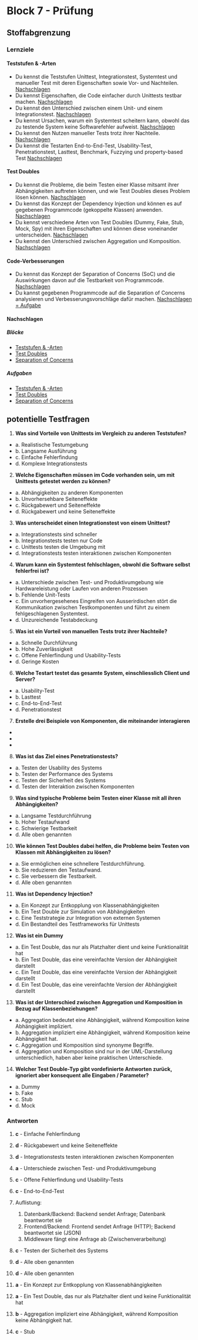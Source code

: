 # Block 7 - Prüfung

## Stoffabgrenzung

### Lernziele

#### Teststufen & -Arten

- Du kennst die Teststufen Unittest, Integrationstest, Systemtest und manueller Test mit deren Eigenschaften sowie Vor- und Nachteilen. [Nachschlagen](./B4.md#unit-test)
- Du kennst Eigenschaften, die Code einfacher durch Unittests testbar machen. [Nachschlagen](./B4.md#eigenschaften-muss-code-haben-um-mit-unittests-getestet-werden-zu-können)
- Du kennst den Unterschied zwischen einem Unit- und einem Integrationstest. [Nachschlagen](./B4.md#was-ist-der-unterschied-zwischen-einem-unit--und-einem-integrationstest)
- Du kennst Ursachen, warum ein Systemtest scheitern kann, obwohl das zu testende System keine Softwarefehler aufweist. [Nachschlagen](./B4.md#was-kann-bei-einem-systemtest-fehlschlagen-selbst-wenn-die-software-selber-fehlerfrei-wäre)
- Du kennst den Nutzen manueller Tests trotz ihrer Nachteile. [Nachschlagen](./B4.md#manuelle-tests)
- Du kennst die Testarten End-to-End-Test, Usability-Test, Penetrationstest, Lasttest, Benchmark, Fuzzying und property-based Test [Nachschlagen](./B4.md#weitere-testarten)

#### Test Doubles

- Du kennst die Probleme, die beim Testen einer Klasse mitsamt ihrer Abhängigkeiten auftreten können, und wie Test Doubles dieses Problem lösen können. [Nachschlagen](./B5.md#testen-mit-abhängigkeiten-ist-redundant)
- Du kennst das Konzept der Dependency Injection und können es auf gegebenen Programmcode (gekoppelte Klassen) anwenden. [Nachschlagen](./B5.md#test-doubles)
- Du kennst verschiedene Arten von Test Doubles (Dummy, Fake, Stub, Mock, Spy) mit ihren Eigenschaften und können diese voneinander unterscheiden. [Nachschlagen](./B5.md#arten-von-test-doubles)
- Du kennst den Unterschied zwischen Aggregation und Komposition. [Nachschlagen](./B5.md#komposition-aggregation)

#### Code-Verbesserungen

- Du kennst das Konzept der Separation of Concerns (SoC) und die Auswirkungen davon auf die Testbarkeit von Programmcode. [Nachschlagen](./B6.md#separation-of-concerns)
- Du kannst gegebenen Programmcode auf die Separation of Concerns analysieren und Verbesserungsvorschläge dafür machen. [Nachschlagen = Aufgabe](../Tasks/SeparationOfConcerns/Aufgaben.md)

#### Nachschlagen

##### Blöcke

- [Teststufen & -Arten](./B4.md)
- [Test Doubles](./B5.md)
- [Separation of Concerns](./B6.md)

##### Aufgaben

- [Teststufen & -Arten](../Tasks/Average/Aufgaben.md)
- [Test Doubles](../Tasks/AverageTestDoubles/Aufgaben.md)
- [Separation of Concerns](../Tasks/SeparationOfConcerns/Aufgaben.md)

## potentielle Testfragen

1. **Was sind Vorteile von Unittests im Vergleich zu anderen Teststufen?**

- a. Realistische Testumgebung
- b. Langsame Ausführung
- c. Einfache Fehlerfindung
- d. Komplexe Integrationstests

2. **Welche Eigenschaften müssen im Code vorhanden sein, um mit Unittests getestet werden zu können?**

- a. Abhängigkeiten zu anderen Komponenten
- b. Unvorhersehbare Seiteneffekte
- c. Rückgabewert und Seiteneffekte
- d. Rückgabewert und keine Seiteneffekte

3. **Was unterscheidet einen Integrationstest von einem Unittest?**

- a. Integrationstests sind schneller
- b. Integrationstests testen nur Code
- c. Unittests testen die Umgebung mit
- d. Integrationstests testen interaktionen zwischen Komponenten

4. **Warum kann ein Systemtest fehlschlagen, obwohl die Software selbst fehlerfrei ist?**

- a. Unterschiede zwischen Test- und Produktivumgebung wie Hardwareleistung oder Laufen von anderen Prozessen
- b. Fehlende Unit-Tests
- c. Ein unvorhergesehenes Eingreifen von Ausserirdischen stört die Kommunikation zwischen Testkomponenten und führt zu einem fehlgeschlagenen Systemtest.
- d. Unzureichende Testabdeckung

5. **Was ist ein Vorteil von manuellen Tests trotz ihrer Nachteile?**

- a. Schnelle Durchführung
- b. Hohe Zuverlässigkeit
- c. Offene Fehlerfindung und Usability-Tests
- d. Geringe Kosten

6. **Welche Testart testet das gesamte System, einschliesslich Client und Server?**

- a. Usability-Test
- b. Lasttest
- c. End-to-End-Test
- d. Penetrationstest

7. **Erstelle drei Beispiele von Komponenten, die miteinander interagieren**

-
-
-

8. **Was ist das Ziel eines Penetrationstests?**

- a. Testen der Usability des Systems
- b. Testen der Performance des Systems
- c. Testen der Sicherheit des Systems
- d. Testen der Interaktion zwischen Komponenten

9. **Was sind typische Probleme beim Testen einer Klasse mit all ihren Abhängigkeiten?**

- a. Langsame Testdurchführung
- b. Hoher Testaufwand
- c. Schwierige Testbarkeit
- d. Alle oben genannten

10. **Wie können Test Doubles dabei helfen, die Probleme beim Testen von Klassen mit Abhängigkeiten zu lösen?**

- a. Sie ermöglichen eine schnellere Testdurchführung.
- b. Sie reduzieren den Testaufwand.
- c. Sie verbessern die Testbarkeit.
- d. Alle oben genannten

11. **Was ist Dependency Injection?**

- a. Ein Konzept zur Entkopplung von Klassenabhängigkeiten
- b. Ein Test Double zur Simulation von Abhängigkeiten
- c. Eine Teststrategie zur Integration von externen Systemen
- d. Ein Bestandteil des Testframeworks für Unittests

12. **Was ist ein Dummy**

- a. Ein Test Double, das nur als Platzhalter dient und keine Funktionalität hat
- b. Ein Test Double, das eine vereinfachte Version der Abhängigkeit darstellt
- c. Ein Test Double, das eine vereinfachte Version der Abhängigkeit darstellt
- d. Ein Test Double, das eine vereinfachte Version der Abhängigkeit darstellt

13. **Was ist der Unterschied zwischen Aggregation und Komposition in Bezug auf Klassenbeziehungen?**

- a. Aggregation bedeutet eine Abhängigkeit, während Komposition keine Abhängigkeit impliziert.
- b. Aggregation impliziert eine Abhängigkeit, während Komposition keine Abhängigkeit hat.
- c. Aggregation und Komposition sind synonyme Begriffe.
- d. Aggregation und Komposition sind nur in der UML-Darstellung unterschiedlich, haben aber keine praktischen Unterschiede.

14. **Welcher Test Double-Typ gibt vordefinierte Antworten zurück, ignoriert aber konsequent alle Eingaben / Parameter?**

- a. Dummy
- b. Fake
- c. Stub
- d. Mock

### Antworten

1. **c** - Einfache Fehlerfindung
2. **d** - Rückgabewert und keine Seiteneffekte
3. **d** - Integrationstests testen interaktionen zwischen Komponenten
4. **a** - Unterschiede zwischen Test- und Produktivumgebung
5. **c** - Offene Fehlerfindung und Usability-Tests
6. **c** - End-to-End-Test
7. Auflistung:

   1. Datenbank/Backend: Backend sendet Anfrage; Datenbank beantwortet sie
   2. Frontend/Backend: Frontend sendet Anfrage (HTTP); Backend beantwortet sie (JSON)
   3. Middleware fängt eine Anfrage ab (Zwischenverarbeitung)

8. **c** - Testen der Sicherheit des Systems
9. **d** - Alle oben genannten
10. **d** - Alle oben genannten
11. **a** - Ein Konzept zur Entkopplung von Klassenabhängigkeiten
12. **a** - Ein Test Double, das nur als Platzhalter dient und keine Funktionalität hat
13. **b** - Aggregation impliziert eine Abhängigkeit, während Komposition keine Abhängigkeit hat.
14. **c** - Stub
